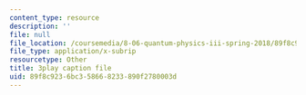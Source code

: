 ```yaml
---
content_type: resource
description: ''
file: null
file_location: /coursemedia/8-06-quantum-physics-iii-spring-2018/89f8c9236bc358668233890f2780003d_iGG9EG3SNz0.vtt
file_type: application/x-subrip
resourcetype: Other
title: 3play caption file
uid: 89f8c923-6bc3-5866-8233-890f2780003d
---
```

